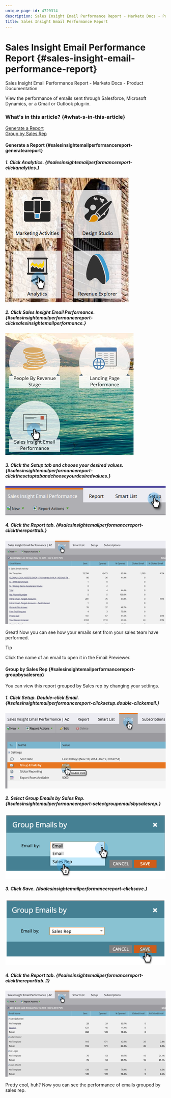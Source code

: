 ```yaml
---
unique-page-id: 4720314
description: Sales Insight Email Performance Report - Marketo Docs - Product Documentation
title: Sales Insight Email Performance Report
---
```


# Sales Insight Email Performance Report {#sales-insight-email-performance-report}

Sales Insight Email Performance Report - Marketo Docs - Product Documentation

View the performance of emails sent through Salesforce, Microsoft Dynamics, or a Gmail or Outlook plug-in.

### What's in this article? {#what-s-in-this-article}

[Generate a Report](#salesinsightemailperformancereport-generateareport)  
[Group by Sales Rep](#salesinsightemailperformancereport-groupbysalesrep)

#### Generate a Report {#salesinsightemailperformancereport-generateareport}

##### 1. Click Analytics. {#salesinsightemailperformancereport-clickanalytics.}

![](assets/mainnav-analyticshand-small.png)

##### 2. Click Sales Insight Email Performance. {#salesinsightemailperformancereport-clicksalesinsightemailperformance.}

![](assets/analytics-salesemailreporthand.png)

##### 3. Click the Setup tab and choose your desired values. {#salesinsightemailperformancereport-clickthesetuptabandchooseyourdesiredvalues.}

![](assets/three.png)

##### 4. Click the Report tab. {#salesinsightemailperformancereport-clickthereporttab.}

![](assets/image2014-12-9-12-3a5-3a35.png)

Great! Now you can see how your emails sent from your sales team have performed.

>[!TIP]
>
>Click the name of an email to open it in the Email Previewer.

#### Group by Sales Rep {#salesinsightemailperformancereport-groupbysalesrep}

You can view this report grouped by Sales rep by changing your settings.

##### 1. Click Setup. Double-click Email. {#salesinsightemailperformancereport-clicksetup.double-clickemail.}

![](assets/image2014-12-9-12-3a12-3a19.png)

##### 2. Select Group Emails by Sales Rep. {#salesinsightemailperformancereport-selectgroupemailsbysalesrep.}

![](assets/image2014-12-9-12-3a16-3a42.png)

##### 3. Click Save. {#salesinsightemailperformancereport-clicksave.}

![](assets/image2014-12-9-12-3a17-3a39.png)

##### 4. Click the Report tab. {#salesinsightemailperformancereport-clickthereporttab..1}

![](assets/image2014-12-9-12-3a19-3a7.png)

Pretty cool, huh? Now you can see the performance of emails grouped by sales rep.
